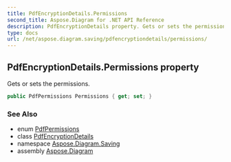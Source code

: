 ```yaml
---
title: PdfEncryptionDetails.Permissions
second_title: Aspose.Diagram for .NET API Reference
description: PdfEncryptionDetails property. Gets or sets the permissions
type: docs
url: /net/aspose.diagram.saving/pdfencryptiondetails/permissions/
---
```

## PdfEncryptionDetails.Permissions property

Gets or sets the permissions.

```csharp
public PdfPermissions Permissions { get; set; }
```

### See Also

* enum [PdfPermissions](../../pdfpermissions/)
* class [PdfEncryptionDetails](../)
* namespace [Aspose.Diagram.Saving](../../pdfencryptiondetails/)
* assembly [Aspose.Diagram](../../../)



